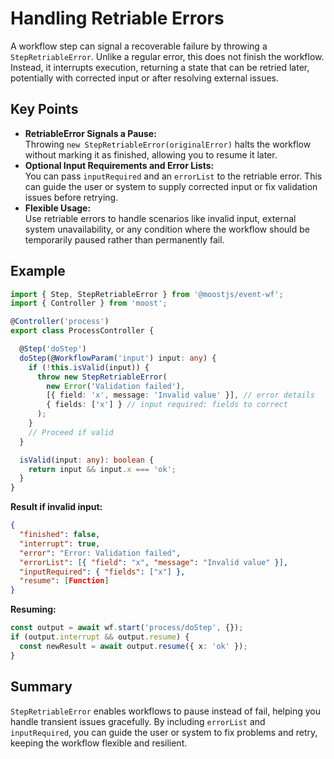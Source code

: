 # Handling Retriable Errors

A workflow step can signal a recoverable failure by throwing a `StepRetriableError`. Unlike a regular error, this does not finish the workflow. Instead, it interrupts execution, returning a state that can be retried later, potentially with corrected input or after resolving external issues.

## Key Points

- **RetriableError Signals a Pause:**  
  Throwing `new StepRetriableError(originalError)` halts the workflow without marking it as finished, allowing you to resume it later.
- **Optional Input Requirements and Error Lists:**  
  You can pass `inputRequired` and an `errorList` to the retriable error. This can guide the user or system to supply corrected input or fix validation issues before retrying.
- **Flexible Usage:**  
  Use retriable errors to handle scenarios like invalid input, external system unavailability, or any condition where the workflow should be temporarily paused rather than permanently fail.

## Example

```ts
import { Step, StepRetriableError } from '@moostjs/event-wf';
import { Controller } from 'moost';

@Controller('process')
export class ProcessController {

  @Step('doStep')
  doStep(@WorkflowParam('input') input: any) {
    if (!this.isValid(input)) {
      throw new StepRetriableError(
        new Error('Validation failed'),
        [{ field: 'x', message: 'Invalid value' }], // error details
        { fields: ['x'] } // input required: fields to correct
      );
    }
    // Proceed if valid
  }

  isValid(input: any): boolean {
    return input && input.x === 'ok';
  }
}
```

**Result if invalid input:**

```json
{
  "finished": false,
  "interrupt": true,
  "error": "Error: Validation failed",
  "errorList": [{ "field": "x", "message": "Invalid value" }],
  "inputRequired": { "fields": ["x"] },
  "resume": [Function]
}
```

**Resuming:**
```ts
const output = await wf.start('process/doStep', {});
if (output.interrupt && output.resume) {
  const newResult = await output.resume({ x: 'ok' });
}
```

## Summary

`StepRetriableError` enables workflows to pause instead of fail, helping you handle transient issues gracefully. By including `errorList` and `inputRequired`, you can guide the user or system to fix problems and retry, keeping the workflow flexible and resilient.